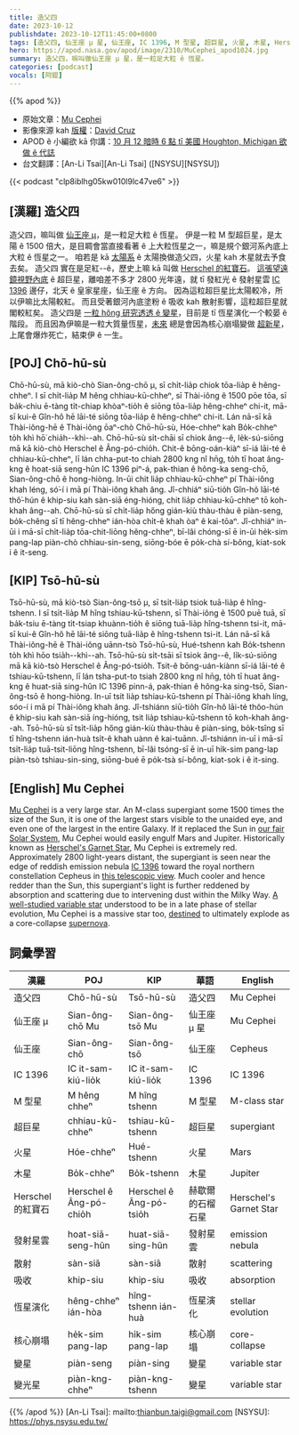 ```yaml
---
title: 造父四
date: 2023-10-12
publishdate: 2023-10-12T11:45:00+0800
tags: [造父四, 仙王座 μ 星, 仙王座, IC 1396, M 型星, 超巨星, 火星, 木星, Herschel 的紅寶石, 發射星雲, 散射, 吸收, 變星, 變光星, 恆星演化, 核心崩塌]
hero: https://apod.nasa.gov/apod/image/2310/MuCephei_apod1024.jpg
summary: 造父四，嘛叫做仙王座 μ 星，是一粒足大粒 ê 恆星。
categories: [podcast]
vocals: [阿錕]
---
```


{{% apod %}}

- 原始文章：[Mu Cephei](https://apod.nasa.gov/apod/ap231012.html)
- 影像來源 kah [版權][copyright]：[David Cruz](https://www.instagram.com/astro.midnight/)
- APOD ê 小編欲 kā 你講：[10 月 12 暗時 6 點 tī 美國 Houghton, Michigan 欲做 ê 代誌](https://www.facebook.com/events/3492928810970281)
- 台文翻譯：[An-Li Tsai][An-Li Tsai] ([NSYSU][NSYSU])

{{< podcast "clp8iblhg05kw010l9lc47ve6" >}}

## [漢羅] 造父四
造父四，嘛叫做 [仙王座 μ][Mu Cephei]，是一粒足大粒 ê 恆星。
伊是一粒 M 型超巨星，是太陽 ê 1500 倍大，是目睭會當直接看著 ê 上大粒恆星之一，嘛是規个銀河系內底上大粒 ê 恆星之一。
咱若是 kā [太陽系][our fair Solar System] ê 太陽換做造父四，火星 kah 木星就去予食去矣。
造父四 實在是足紅--ê，歷史上嘛 kā 叫做 [Herschel 的紅寶石][Herschel's Garnet Star]。
[這張望遠鏡視野內底][this telescopic view] ê 超巨星，離咱差不多才 2800 光年遠，就 tī 發紅光 ê 發射星雲 [IC 1396][IC 1396] 邊仔，北天 ê 皇家星座，仙王座 ê 方向。
因為這粒超巨星比太陽較冷，所以伊嘛比太陽較紅。
而且受著銀河內底塗粉 ê 吸收 kah 散射影響，這粒超巨星就閣較紅矣。
造父四是 [一粒 hŏng 研究透透 ê 變星][A well-studied variable star]，目前是 tī 恆星演化一个較晏 ê 階段。
而且因為伊嘛是一粒大質量恆星，[未來][destined] 總是會因為核心崩塌變做 [超新星][supernova]，上尾會爆炸死亡，結束伊 ê 一生。

## [POJ] Chō-hū-sù
Chō-hū-sù, mā kiò-chò Sian-ông-chō μ, sī chi̍t-lia̍p chiok tōa-lia̍p ê hêng-chheⁿ.
I sī chi̍t-lia̍p M hêng chhiau-kū-chheⁿ, sī Thài-iông ê 1500 pōe tōa, sī ba̍k-chiu ē-tàng ti̍t-chiap khòaⁿ-tio̍h ê siōng tōa-lia̍p hêng-chheⁿ chi-it, mā-sī kui-ê Gîn-hô hē lāi-té siōng tōa-lia̍p ê hêng-chheⁿ chi-it.
Lán nā-sī kā Thài-iông-hē ê Thài-iông ōaⁿ-chò Chō-hū-sù, Hóe-chheⁿ kah Bo̍k-chheⁿ to̍h khì hō͘ chia̍h--khì--ah.
Chō-hū-sù si̍t-chāi sī chiok âng--ê, le̍k-sú-siōng mā kā kiò-chò Herschel ê Âng-pó-chio̍h.
Chit-ê bōng-oán-kiàⁿ sī-iá lāi-té ê chhiau-kū-chheⁿ, lī lán chha-put-to chiah 2800 kng nî hn̄g, to̍h tī hoat âng-kng ê hoat-siā seng-hûn IC 1396 piⁿ-á, pak-thian ê hông-ka seng-chō, Sian-ông-chō ê hong-hiòng.
In-ūi chit lia̍p chhiau-kū-chheⁿ pí Thài-iông khah léng, só͘-í i mā pí Thài-iông khah âng.
Jî-chhiáⁿ siū-tio̍h Gîn-hô lāi-té thô͘-hún ê khip-siu kah sàn-siā éng-hióng, chit lia̍p chhiau-kū-chheⁿ tō koh-khah âng--ah.
Chō-hū-sù sī chi̍t-lia̍p hőng gián-kiù thàu-thàu ê piàn-seng, bo̍k-chêng sī tī hêng-chheⁿ ián-hòa chi̍t-ê khah òaⁿ ê kai-tōaⁿ.
Jî-chhiáⁿ in-ūi i mā-sī chi̍t-lia̍p tōa-chit-liōng hêng-chheⁿ, bī-lâi chóng-sī ē in-ūi he̍k-sim pang-lap piàn-chò chhiau-sin-seng, siōng-bóe ē po̍k-chà sí-bông, kiat-sok i ê it-seng.

## [KIP] Tsō-hū-sù
Tsō-hū-sù, mā kiò-tsò Sian-ông-tsō μ, sī tsi̍t-lia̍p tsiok tuā-lia̍p ê hîng-tshenn.
I sī tsi̍t-lia̍p M hîng tshiau-kū-tshenn, sī Thài-iông ê 1500 puē tuā, sī ba̍k-tsiu ē-tàng ti̍t-tsiap khuànn-tio̍h ê siōng tuā-lia̍p hîng-tshenn tsi-it, mā-sī kui-ê Gîn-hô hē lāi-té siōng tuā-lia̍p ê hîng-tshenn tsi-it.
Lán nā-sī kā Thài-iông-hē ê Thài-iông uānn-tsò Tsō-hū-sù, Hué-tshenn kah Bo̍k-tshenn to̍h khì hōo tsia̍h--khì--ah.
Tsō-hū-sù si̍t-tsāi sī tsiok âng--ê, li̍k-sú-siōng mā kā kiò-tsò Herschel ê Âng-pó-tsio̍h.
Tsit-ê bōng-uán-kiànn sī-iá lāi-té ê tshiau-kū-tshenn, lī lán tsha-put-to tsiah 2800 kng nî hn̄g, to̍h tī huat âng-kng ê huat-siā sing-hûn IC 1396 pinn-á, pak-thian ê hông-ka sing-tsō, Sian-ông-tsō ê hong-hiòng.
In-uī tsit lia̍p tshiau-kū-tshenn pí Thài-iông khah líng, sóo-í i mā pí Thài-iông khah âng.
Jî-tshiánn siū-tio̍h Gîn-hô lāi-té thôo-hún ê khip-siu kah sàn-siā íng-hióng, tsit lia̍p tshiau-kū-tshenn tō koh-khah âng--ah.
Tsō-hū-sù sī tsi̍t-lia̍p hőng gián-kiù thàu-thàu ê piàn-sing, bo̍k-tsîng sī tī hîng-tshenn ián-huà tsi̍t-ê khah uànn ê kai-tuānn.
Jî-tshiánn in-uī i mā-sī tsi̍t-lia̍p tuā-tsit-liōng hîng-tshenn, bī-lâi tsóng-sī ē in-uī hi̍k-sim pang-lap piàn-tsò tshiau-sin-sing, siōng-bué ē po̍k-tsà sí-bông, kiat-sok i ê it-sing.

## [English] Mu Cephei
[Mu Cephei][Mu Cephei] is a very large star.
An M-class supergiant some 1500 times the size of the Sun, it is one of the largest stars visible to the unaided eye, and even one of the largest in the entire Galaxy.
If it replaced the Sun in [our fair Solar System][our fair Solar System], Mu Cephei would easily engulf Mars and Jupiter.
Historically known as [Herschel's Garnet Star][Herschel's Garnet Star], Mu Cephei is extremely red.
Approximately 2800 light-years distant, the supergiant is seen near the edge of reddish emission nebula [IC 1396][IC 1396] toward the royal northern constellation Cepheus in [this telescopic view][this telescopic view].
Much cooler and hence redder than the Sun, this supergiant's light is further reddened by absorption and scattering due to intervening dust within the Milky Way.
[A well-studied variable star][A well-studied variable star] understood to be in a late phase of stellar evolution, Mu Cephei is a massive star too, [destined][destined] to ultimately explode as a core-collapse [supernova][supernova].

## 詞彙學習

|漢羅|POJ|KIP|華語|English|
|-|-|-|-|-|
|造父四|Chō-hū-sù|Tsō-hū-sù|造父四|Mu Cephei|
|仙王座 μ|Sian-ông-chō Mu|Sian-ông-tsō Mu|仙王座 μ 星|Mu Cephei|
|仙王座|Sian-ông-chō|Sian-ông-tsō|仙王座|Cepheus|
|IC 1396|IC it-sam-kiú-lio̍k|IC it-sam-kiú-lio̍k|IC 1396|IC 1396|
|M 型星|M hêng chheⁿ|M hîng tshenn|M 型星|M-class star|
|超巨星|chhiau-kū-chheⁿ|tshiau-kū-tshenn|超巨星|supergiant|
|火星|Hóe-chheⁿ|Hué-tshenn|火星|Mars|
|木星|Bo̍k-chheⁿ|Bo̍k-tshenn|木星|Jupiter|
|Herschel 的紅寶石|Herschel ê Âng-pó-chio̍h|Herschel ê Âng-pó-tsio̍h|赫歇爾的石榴石星|Herschel's Garnet Star|
|發射星雲|hoat-siā-seng-hûn|huat-siā-sing-hûn|發射星雲|emission nebula|
|散射|sàn-siā|sàn-siā|散射|scattering|
|吸收|khip-siu|khip-siu|吸收|absorption|
|恆星演化|hêng-chheⁿ ián-hòa|hîng-tshenn ián-huà|恆星演化|stellar evolution|
|核心崩塌|he̍k-sim pang-lap|hi̍k-sim pang-lap|核心崩塌|core-collapse|
|變星|piàn-seng|piàn-sing|變星|variable star|
|變光星|piàn-kng-chheⁿ|piàn-kng-tshenn|變星|variable star|

{{% /apod %}}
[An-Li Tsai]: mailto:thianbun.taigi@gmail.com
[NSYSU]: https://phys.nsysu.edu.tw/

[copyright]: https://apod.nasa.gov/apod/fap/lib/about_apod.html#srapply
[License]: https://creativecommons.org/licenses/by/2.0/

[Mu Cephei]:https://en.wikipedia.org/wiki/Mu_Cephei
[our fair Solar System]:https://science.nasa.gov/solar-system/
[Herschel's Garnet Star]:http://stars.astro.illinois.edu/sow/garnet.html
[IC 1396]:https://apod.nasa.gov/apod/ap120805.html
[this telescopic view]:https://www.instagram.com/p/CyN-h9SoIeO/
[A well-studied variable star]:https://www.aavso.org/vsots_mucep
[destined]:https://arxiv.org/abs/1410.8721
[supernova]:https://apod.nasa.gov/apod/ap231011.html
